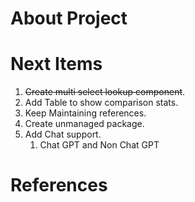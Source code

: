 # About Project 

# Next Items

1. ~~Create multi select lookup component~~.
1. Add Table to show comparison stats.
1. Keep Maintaining references.
1. Create unmanaged package.
1. Add Chat support.
    1. Chat GPT and Non Chat GPT
# References

